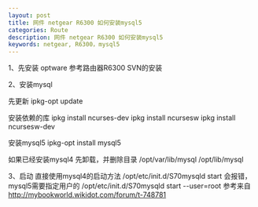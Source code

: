 ```yaml
---
layout: post
title: 网件 netgear R6300 如何安装mysql5
categories: Route
description: 网件 netgear R6300 如何安装mysql5
keywords: netgear, R6300，mysql5
---
```


1、先安装 optware
参考路由器R6300 SVN的安装

2、安装mysql

先更新
ipkg-opt update 

安装依赖的库
ipkg install ncurses-dev
ipkg install ncursesw
ipkg install ncursesw-dev

安装mysql5
ipkg-opt install mysql5

如果已经安装mysql4  先卸载，并删除目录 /opt/var/lib/mysql   /opt/lib/mysql

3、启动
直接使用mysql4的启动方法  /opt/etc/init.d/S70mysqld start 会报错，
mysql5需要指定用户的
/opt/etc/init.d/S70mysqld start --user=root
参考来自  http://mybookworld.wikidot.com/forum/t-748781
